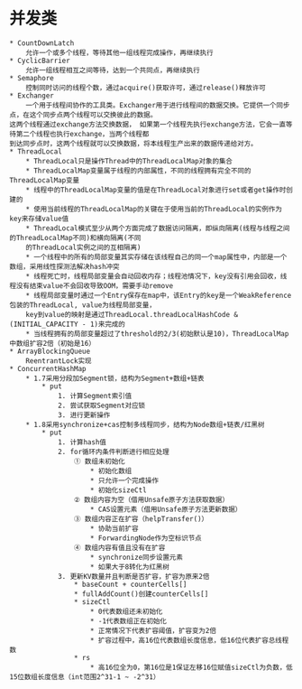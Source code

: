 # 并发类

    * CountDownLatch
        允许一个或多个线程，等待其他一组线程完成操作，再继续执行
    * CyclicBarrier
        允许一组线程相互之间等待，达到一个共同点，再继续执行
    * Semaphore
        控制同时访问的线程个数，通过acquire()获取许可，通过release()释放许可
    * Exchanger
        一个用于线程间协作的工具类。Exchanger用于进行线程间的数据交换。它提供一个同步点，在这个同步点两个线程可以交换彼此的数据。
    这两个线程通过exchange方法交换数据， 如果第一个线程先执行exchange方法，它会一直等待第二个线程也执行exchange，当两个线程都
    到达同步点时，这两个线程就可以交换数据，将本线程生产出来的数据传递给对方。
    * ThreadLocal
        * ThreadLocal只是操作Thread中的ThreadLocalMap对象的集合
        * ThreadLocalMap变量属于线程的内部属性，不同的线程拥有完全不同的ThreadLocalMap变量
        * 线程中的ThreadLocalMap变量的值是在ThreadLocal对象进行set或者get操作时创建的
        * 使用当前线程的ThreadLocalMap的关键在于使用当前的ThreadLocal的实例作为key来存储value值
        * ThreadLocal模式至少从两个方面完成了数据访问隔离，即纵向隔离(线程与线程之间的ThreadLocalMap不同)和横向隔离(不同
        的ThreadLocal实例之间的互相隔离)
        * 一个线程中的所有的局部变量其实存储在该线程自己的同一个map属性中，内部是一个数组，采用线性探测法解决hash冲突
        * 线程死亡时，线程局部变量会自动回收内存；线程池情况下，key没有引用会回收，线程没有结束value不会回收导致OOM，需要手动remove
        * 线程局部变量时通过一个Entry保存在map中，该Entry的key是一个WeakReference包装的ThreadLocal, value为线程局部变量，
        key到value的映射是通过ThreadLocal.threadLocalHashCode & (INITIAL_CAPACITY - 1)来完成的
        * 当线程拥有的局部变量超过了threshold的2/3(初始默认是10)，ThreadLocalMap中数组扩容2倍（初始是16）
    * ArrayBlockingQueue
        ReentrantLock实现
    * ConcurrentHashMap
        * 1.7采用分段加Segment锁，结构为Segment+数组+链表
            * put
                1. 计算Segment索引值
                2. 尝试获取Segment对应锁
                3. 进行更新操作
        * 1.8采用synchronize+cas控制多线程同步，结构为Node数组+链表/红黑树
            * put
                1. 计算hash值
                2. for循环内条件判断进行相应处理
                    ① 数组未初始化
                        * 初始化数组
                        * 只允许一个完成操作
                        * 初始化sizeCtl
                    ② 数组内容为空（借用Unsafe原子方法获取数据）
                        * CAS设置元素（借用Unsafe原子方法更新数据）
                    ③ 数组内容正在扩容（helpTransfer()）
                        * 协助当前扩容
                        * ForwardingNode作为空标识节点
                    ④ 数组内容有值且没有在扩容
                        * synchronize同步设置元素
                        * 如果大于8转化为红黑树
                3. 更新KV数量并且判断是否扩容，扩容为原来2倍
                    * baseCount + counterCells[]
                    * fullAddCount()创建counterCells[]
                    * sizeCtl 
                        * 0代表数组还未初始化
                        * -1代表数组正在初始化
                        * 正常情况下代表扩容阈值，扩容变为2倍
                        * 扩容过程中，高16位代表数组长度信息，低16位代表扩容总线程数
                    * rs
                        * 高16位全为0，第16位是1保证左移16位赋值sizeCtl为负数，低15位数组长度信息（int范围2^31-1 ~ -2^31）